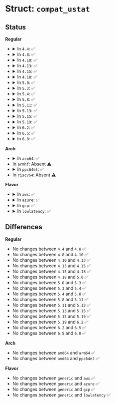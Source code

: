 # Struct: <code>compat_ustat</code>

## Status
<b>Regular</b>
<ul>
<li>
<details>
<summary>In <code>4.4</code>: ✅</summary>

```c
struct compat_ustat {
    compat_daddr_t f_tfree;
    compat_ino_t f_tinode;
    char f_fname[6];
    char f_fpack[6];
};
```
</details>
</li>
<li>
<details>
<summary>In <code>4.8</code>: ✅</summary>

```c
struct compat_ustat {
    compat_daddr_t f_tfree;
    compat_ino_t f_tinode;
    char f_fname[6];
    char f_fpack[6];
};
```
</details>
</li>
<li>
<details>
<summary>In <code>4.10</code>: ✅</summary>

```c
struct compat_ustat {
    compat_daddr_t f_tfree;
    compat_ino_t f_tinode;
    char f_fname[6];
    char f_fpack[6];
};
```
</details>
</li>
<li>
<details>
<summary>In <code>4.13</code>: ✅</summary>

```c
struct compat_ustat {
    compat_daddr_t f_tfree;
    compat_ino_t f_tinode;
    char f_fname[6];
    char f_fpack[6];
};
```
</details>
</li>
<li>
<details>
<summary>In <code>4.15</code>: ✅</summary>

```c
struct compat_ustat {
    compat_daddr_t f_tfree;
    compat_ino_t f_tinode;
    char f_fname[6];
    char f_fpack[6];
};
```
</details>
</li>
<li>
<details>
<summary>In <code>4.18</code>: ✅</summary>

```c
struct compat_ustat {
    compat_daddr_t f_tfree;
    compat_ino_t f_tinode;
    char f_fname[6];
    char f_fpack[6];
};
```
</details>
</li>
<li>
<details>
<summary>In <code>5.0</code>: ✅</summary>

```c
struct compat_ustat {
    compat_daddr_t f_tfree;
    compat_ino_t f_tinode;
    char f_fname[6];
    char f_fpack[6];
};
```
</details>
</li>
<li>
<details>
<summary>In <code>5.3</code>: ✅</summary>

```c
struct compat_ustat {
    compat_daddr_t f_tfree;
    compat_ino_t f_tinode;
    char f_fname[6];
    char f_fpack[6];
};
```
</details>
</li>
<li>
<details>
<summary>In <code>5.4</code>: ✅</summary>

```c
struct compat_ustat {
    compat_daddr_t f_tfree;
    compat_ino_t f_tinode;
    char f_fname[6];
    char f_fpack[6];
};
```
</details>
</li>
<li>
<details>
<summary>In <code>5.8</code>: ✅</summary>

```c
struct compat_ustat {
    compat_daddr_t f_tfree;
    compat_ino_t f_tinode;
    char f_fname[6];
    char f_fpack[6];
};
```
</details>
</li>
<li>
<details>
<summary>In <code>5.11</code>: ✅</summary>

```c
struct compat_ustat {
    compat_daddr_t f_tfree;
    compat_ino_t f_tinode;
    char f_fname[6];
    char f_fpack[6];
};
```
</details>
</li>
<li>
<details>
<summary>In <code>5.13</code>: ✅</summary>

```c
struct compat_ustat {
    compat_daddr_t f_tfree;
    compat_ino_t f_tinode;
    char f_fname[6];
    char f_fpack[6];
};
```
</details>
</li>
<li>
<details>
<summary>In <code>5.15</code>: ✅</summary>

```c
struct compat_ustat {
    compat_daddr_t f_tfree;
    compat_ino_t f_tinode;
    char f_fname[6];
    char f_fpack[6];
};
```
</details>
</li>
<li>
<details>
<summary>In <code>5.19</code>: ✅</summary>

```c
struct compat_ustat {
    compat_daddr_t f_tfree;
    compat_ino_t f_tinode;
    char f_fname[6];
    char f_fpack[6];
};
```
</details>
</li>
<li>
<details>
<summary>In <code>6.2</code>: ✅</summary>

```c
struct compat_ustat {
    compat_daddr_t f_tfree;
    compat_ino_t f_tinode;
    char f_fname[6];
    char f_fpack[6];
};
```
</details>
</li>
<li>
<details>
<summary>In <code>6.5</code>: ✅</summary>

```c
struct compat_ustat {
    compat_daddr_t f_tfree;
    compat_ino_t f_tinode;
    char f_fname[6];
    char f_fpack[6];
};
```
</details>
</li>
<li>
<details>
<summary>In <code>6.8</code>: ✅</summary>

```c
struct compat_ustat {
    compat_daddr_t f_tfree;
    compat_ino_t f_tinode;
    char f_fname[6];
    char f_fpack[6];
};
```
</details>
</li>
</ul>
<b>Arch</b>
<ul>
<li>
<details>
<summary>In <code>arm64</code>: ✅</summary>

```c
struct compat_ustat {
    compat_daddr_t f_tfree;
    compat_ino_t f_tinode;
    char f_fname[6];
    char f_fpack[6];
};
```
</details>
</li>
<li>
In <code>armhf</code>: Absent ⚠️
</li>
<li>
<details>
<summary>In <code>ppc64el</code>: ✅</summary>

```c
struct compat_ustat {
    compat_daddr_t f_tfree;
    compat_ino_t f_tinode;
    char f_fname[6];
    char f_fpack[6];
};
```
</details>
</li>
<li>
In <code>riscv64</code>: Absent ⚠️
</li>
</ul>
<b>Flavor</b>
<ul>
<li>
<details>
<summary>In <code>aws</code>: ✅</summary>

```c
struct compat_ustat {
    compat_daddr_t f_tfree;
    compat_ino_t f_tinode;
    char f_fname[6];
    char f_fpack[6];
};
```
</details>
</li>
<li>
<details>
<summary>In <code>azure</code>: ✅</summary>

```c
struct compat_ustat {
    compat_daddr_t f_tfree;
    compat_ino_t f_tinode;
    char f_fname[6];
    char f_fpack[6];
};
```
</details>
</li>
<li>
<details>
<summary>In <code>gcp</code>: ✅</summary>

```c
struct compat_ustat {
    compat_daddr_t f_tfree;
    compat_ino_t f_tinode;
    char f_fname[6];
    char f_fpack[6];
};
```
</details>
</li>
<li>
<details>
<summary>In <code>lowlatency</code>: ✅</summary>

```c
struct compat_ustat {
    compat_daddr_t f_tfree;
    compat_ino_t f_tinode;
    char f_fname[6];
    char f_fpack[6];
};
```
</details>
</li>
</ul>

## Differences
<b>Regular</b>
<ul>
<li>
No changes between <code>4.4</code> and <code>4.8</code> ✅
</li>
<li>
No changes between <code>4.8</code> and <code>4.10</code> ✅
</li>
<li>
No changes between <code>4.10</code> and <code>4.13</code> ✅
</li>
<li>
No changes between <code>4.13</code> and <code>4.15</code> ✅
</li>
<li>
No changes between <code>4.15</code> and <code>4.18</code> ✅
</li>
<li>
No changes between <code>4.18</code> and <code>5.0</code> ✅
</li>
<li>
No changes between <code>5.0</code> and <code>5.3</code> ✅
</li>
<li>
No changes between <code>5.3</code> and <code>5.4</code> ✅
</li>
<li>
No changes between <code>5.4</code> and <code>5.8</code> ✅
</li>
<li>
No changes between <code>5.8</code> and <code>5.11</code> ✅
</li>
<li>
No changes between <code>5.11</code> and <code>5.13</code> ✅
</li>
<li>
No changes between <code>5.13</code> and <code>5.15</code> ✅
</li>
<li>
No changes between <code>5.15</code> and <code>5.19</code> ✅
</li>
<li>
No changes between <code>5.19</code> and <code>6.2</code> ✅
</li>
<li>
No changes between <code>6.2</code> and <code>6.5</code> ✅
</li>
<li>
No changes between <code>6.5</code> and <code>6.8</code> ✅
</li>
</ul>
<b>Arch</b>
<ul>
<li>
No changes between <code>amd64</code> and <code>arm64</code> ✅
</li>
<li>
No changes between <code>amd64</code> and <code>ppc64el</code> ✅
</li>
</ul>
<b>Flavor</b>
<ul>
<li>
No changes between <code>generic</code> and <code>aws</code> ✅
</li>
<li>
No changes between <code>generic</code> and <code>azure</code> ✅
</li>
<li>
No changes between <code>generic</code> and <code>gcp</code> ✅
</li>
<li>
No changes between <code>generic</code> and <code>lowlatency</code> ✅
</li>
</ul>
